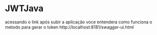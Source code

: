 # JWTJava
acessando o link após subir a aplicação voce entendera como funciona o metodo para gerar o token
http://localhost:8181/swagger-ui.html
